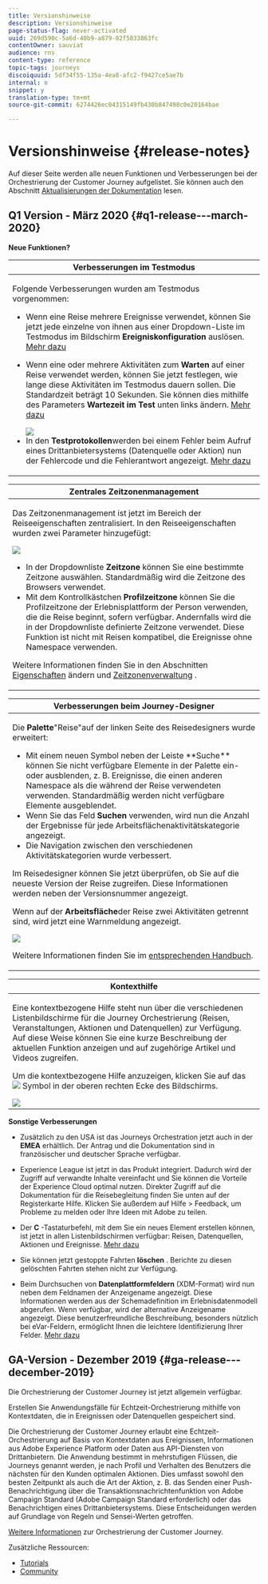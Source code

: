 ```yaml
---
title: Versionshinweise
description: Versionshinweise
page-status-flag: never-activated
uuid: 269d590c-5a6d-40b9-a879-02f5033863fc
contentOwner: sauviat
audience: rns
content-type: reference
topic-tags: journeys
discoiquuid: 5df34f55-135a-4ea8-afc2-f9427ce5ae7b
internal: n
snippet: y
translation-type: tm+mt
source-git-commit: 6274426ec04315149fb430b847498c0e20164bae

---
```



# Versionshinweise {#release-notes}

Auf dieser Seite werden alle neuen Funktionen und Verbesserungen bei der Orchestrierung der Customer Journey aufgelistet.
Sie können auch den Abschnitt [Aktualisierungen der Dokumentation](../release-notes/documentation-updates.md) lesen.

## Q1 Version - März 2020 {#q1-release---march-2020}

**Neue Funktionen?**

<table>
<thead>
<tr>
<th><strong>Verbesserungen im Testmodus</strong><br/></th>
</tr>
</thead>
<tbody>
<tr>
<td>
<p>Folgende Verbesserungen wurden am Testmodus vorgenommen:</p>
<ul>
<li>Wenn eine Reise mehrere Ereignisse verwendet, können Sie jetzt jede einzelne von ihnen aus einer Dropdown-Liste im Testmodus im Bildschirm <strong>Ereigniskonfiguration</strong> auslösen. <a href="../building-journeys/testing-the-journey.md#firing_events">Mehr dazu</a></p></li>
<li><p>Wenn eine oder mehrere Aktivitäten zum <strong>Warten</strong> auf einer Reise verwendet werden, können Sie jetzt festlegen, wie lange diese Aktivitäten im Testmodus dauern sollen. Die Standardzeit beträgt 10 Sekunden. Sie können dies mithilfe des Parameters <strong>Wartezeit im Test</strong> unten links ändern. <a href="../building-journeys/testing-the-journey.md">Mehr dazu</a></p><img src="../assets/rn-test.png"/>
</li>
<li>In den <strong>Testprotokollen</strong>werden bei einem Fehler beim Aufruf eines Drittanbietersystems (Datenquelle oder Aktion) nun der Fehlercode und die Fehlerantwort angezeigt. <a href="../building-journeys/testing-the-journey.md#viewing_logs">Mehr dazu</a>
</li>
</ul>
</td>
</tr>
</tbody>
</table>

<table>
<thead>
<tr>
<th><strong>Zentrales Zeitzonenmanagement</strong><br/></th>
</tr>
</thead>
<tbody>
<tr> 
<td>
<p>Das Zeitzonenmanagement ist jetzt im Bereich der Reiseeigenschaften zentralisiert. In den Reiseeigenschaften wurden zwei Parameter hinzugefügt:</p>
<img src="../assets/rn-timezone.png"/>
<ul>
<li>In der Dropdownliste <strong>Zeitzone</strong> können Sie eine bestimmte Zeitzone auswählen. Standardmäßig wird die Zeitzone des Browsers verwendet.</li>
<li>Mit dem Kontrollkästchen <strong>Profilzeitzone</strong> können Sie die Profilzeitzone der Erlebnisplattform der Person verwenden, die die Reise beginnt, sofern verfügbar. Andernfalls wird die in der Dropdownliste definierte Zeitzone verwendet. Diese Funktion ist nicht mit Reisen kompatibel, die Ereignisse ohne Namespace verwenden.</li>
</ul>
<p>Weitere Informationen finden Sie in den Abschnitten <a href="../building-journeys/changing-properties.md#timezone">Eigenschaften</a> ändern und <a href="../building-journeys/timezone-management.md">Zeitzonenverwaltung</a> .</p>
</td>
</tr>
</tbody>
</table>

<table>
<thead>
<tr>
<th><strong>Verbesserungen beim Journey-Designer</strong><br/></th>
</tr>
</thead>
<tbody>
<tr> 
<td>
<p>Die <strong>Palette</strong>"Reise"auf der linken Seite des Reisedesigners wurde erweitert:</p>
<ul>
<li>Mit einem neuen Symbol neben der Leiste **Suche** können Sie nicht verfügbare Elemente in der Palette ein- oder ausblenden, z. B. Ereignisse, die einen anderen Namespace als die während der Reise verwendeten verwenden. Standardmäßig werden nicht verfügbare Elemente ausgeblendet.</li>
<li>Wenn Sie das Feld <strong>Suchen</strong> verwenden, wird nun die Anzahl der Ergebnisse für jede Arbeitsflächenaktivitätskategorie angezeigt.</li>
<li>Die Navigation zwischen den verschiedenen Aktivitätskategorien wurde verbessert.</li>
</ul>
<p>Im Reisedesigner können Sie jetzt überprüfen, ob Sie auf die neueste Version der Reise zugreifen. Diese Informationen werden neben der Versionsnummer angezeigt.</p>
<p>Wenn auf der <strong>Arbeitsfläche</strong>der Reise zwei Aktivitäten getrennt sind, wird jetzt eine Warnmeldung angezeigt.</p>
<img src="../assets/rn-canvas.png"/>
<p>Weitere Informationen finden Sie im <a href="../building-journeys/using-the-journey-designer.md">entsprechenden Handbuch</a>.</p>
</td>
</tr>
</tbody>
</table>

<table>
<thead>
<tr>
<th><strong>Kontexthilfe</strong><br/></th>
</tr>
</thead>
<tbody>
<tr>
<td>
<p>Eine kontextbezogene Hilfe steht nun über die verschiedenen Listenbildschirme für die Journey Orchestrierung (Reisen, Veranstaltungen, Aktionen und Datenquellen) zur Verfügung. Auf diese Weise können Sie eine kurze Beschreibung der aktuellen Funktion anzeigen und auf zugehörige Artikel und Videos zugreifen.</p>
<p>Um die kontextbezogene Hilfe anzuzeigen, klicken Sie auf das <img src="../assets/icon-context.png"/> Symbol in der oberen rechten Ecke des Bildschirms. </p>
<img src="../assets/rn-context.png"/>
</td>
</tr>
</tbody>
</table>

**Sonstige Verbesserungen**

* Zusätzlich zu den USA ist das Journeys Orchestration jetzt auch in der **EMEA** erhältlich. Der Antrag und die Dokumentation sind in französischer und deutscher Sprache verfügbar.

* Experience League ist jetzt in das Produkt integriert. Dadurch wird der Zugriff auf verwandte Inhalte vereinfacht und Sie können die Vorteile der Experience Cloud optimal nutzen. Direkter Zugriff auf die Dokumentation für die Reisebegleitung finden Sie unten auf der Registerkarte Hilfe. Klicken Sie außerdem auf Hilfe > Feedback, um Probleme zu melden oder Ihre Ideen mit Adobe zu teilen.

* Der **C** -Tastaturbefehl, mit dem Sie ein neues Element erstellen können, ist jetzt in allen Listenbildschirmen verfügbar: Reisen, Datenquellen, Aktionen und Ereignisse. [Mehr dazu](../about/user-interface.md#section_ksq_zr1_ffb)

* Sie können jetzt gestoppte Fahrten **löschen** . Berichte zu diesen gelöschten Fahrten stehen nicht zur Verfügung.

* Beim Durchsuchen von **Datenplattformfeldern** (XDM-Format) wird nun neben dem Feldnamen der Anzeigename angezeigt. Diese Informationen werden aus der Schemadefinition im Erlebnisdatenmodell abgerufen. Wenn verfügbar, wird der alternative Anzeigename angezeigt. Diese benutzerfreundliche Beschreibung, besonders nützlich bei eVar-Feldern, ermöglicht Ihnen die leichtere Identifizierung Ihrer Felder. [Mehr dazu](../event/defining-the-payload-fields.md)

## GA-Version - Dezember 2019 {#ga-release---december-2019}

Die Orchestrierung der Customer Journey ist jetzt allgemein verfügbar.

Erstellen Sie Anwendungsfälle für Echtzeit-Orchestrierung mithilfe von Kontextdaten, die in Ereignissen oder Datenquellen gespeichert sind.

Die Orchestrierung der Customer Journey erlaubt eine Echtzeit-Orchestrierung auf Basis von Kontextdaten aus Ereignissen, Informationen aus Adobe Experience Platform oder Daten aus API-Diensten von Drittanbietern. Die Anwendung bestimmt in mehrstufigen Flüssen, die Journeys genannt werden, je nach Profil und Verhalten des Benutzers die nächsten für den Kunden optimalen Aktionen. Dies umfasst sowohl den besten Zeitpunkt als auch die Art der Aktion, z. B. das Senden einer Push-Benachrichtigung über die Transaktionsnachrichtenfunktion von Adobe Campaign Standard (Adobe Campaign Standard erforderlich) oder das Benachrichtigen eines Drittanbietersystems. Diese Entscheidungen werden auf Grundlage von Regeln und Sensei-Werten getroffen.

[Weitere Informationen](../action/working-with-adobe-campaign.md) zur Orchestrierung der Customer Journey.

Zusätzliche Ressourcen:

* [Tutorials](https://docs.adobe.com/content/help/en/platform-learn/tutorials/journey-orchestration/introduction.html)
* [Community](https://www.adobe.com/go/journeyorchestrationcommunity)